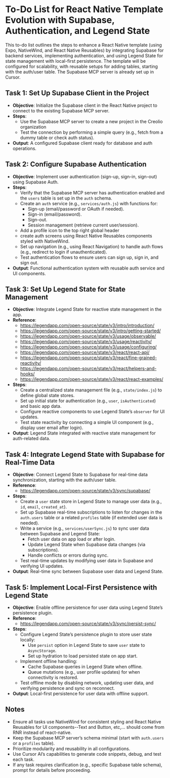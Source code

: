 # To-Do List for React Native Template Evolution with Supabase, Authentication, and Legend State

This to-do list outlines the steps to enhance a React Native template (using Expo, NativeWind, and React Native Reusables) by integrating Supabase for backend services, implementing authentication, and using Legend State for state management with local-first persistence. The template will be configured for scalability, with reusable setups for adding tables, starting with the auth/user table. The Supabase MCP server is already set up in Cursor.

## Task 1: Set Up Supabase Client in the Project

- **Objective**: Initialize the Supabase client in the React Native project to connect to the existing Supabase MCP server.
- **Steps**:
  - Use the Supabase MCP server to create a new project in the Creolio organization
  - Test the connection by performing a simple query (e.g., fetch from a dummy table or check auth status).
- **Output**: A configured Supabase client ready for database and auth operations.

## Task 2: Configure Supabase Authentication

- **Objective**: Implement user authentication (sign-up, sign-in, sign-out) using Supabase Auth.
- **Steps**:
  - Verify that the Supabase MCP server has authentication enabled and the `users` table is set up in the `auth` schema.
  - Create an `auth` service (e.g., `services/auth.js`) with functions for:
    - Sign-up (email/password or OAuth if needed).
    - Sign-in (email/password).
    - Sign-out.
    - Session management (retrieve current user/session).
  - Add a profile icon to the top right global header
  - create auth screens using React Native Reusables components styled with NativeWind.
  - Set up navigation (e.g., using React Navigation) to handle auth flows (e.g., redirect to login if unauthenticated).
  - Test authentication flows to ensure users can sign up, sign in, and sign out.
- **Output**: Functional authentication system with reusable auth service and UI components.

## Task 3: Set Up Legend State for State Management

- **Objective**: Integrate Legend State for reactive state management in the app.
- **Reference**:
  - <https://legendapp.com/open-source/state/v3/intro/introduction/>
  - <https://legendapp.com/open-source/state/v3/intro/getting-started/>
  - <https://legendapp.com/open-source/state/v3/usage/observable/>
  - <https://legendapp.com/open-source/state/v3/usage/reactivity/>
  - <https://legendapp.com/open-source/state/v3/usage/configuring/>
  - <https://legendapp.com/open-source/state/v3/react/react-api/>
  - <https://legendapp.com/open-source/state/v3/react/fine-grained-reactivity/>
  - <https://legendapp.com/open-source/state/v3/react/helpers-and-hooks/>
  - <https://legendapp.com/open-source/state/v3/react/react-examples/>
- **Steps**:
  - Create a centralized state management file (e.g., `state/index.js`) to define global state stores.
  - Set up initial state for authentication (e.g., `user`, `isAuthenticated`) and basic app data.
  - Configure reactive components to use Legend State’s `observer` for UI updates.
  - Test state reactivity by connecting a simple UI component (e.g., display user email after login).
- **Output**: Legend State integrated with reactive state management for auth-related data.

## Task 4: Integrate Legend State with Supabase for Real-Time Data

- **Objective**: Connect Legend State to Supabase for real-time data synchronization, starting with the auth/user table.
- **Reference**:
  - <https://legendapp.com/open-source/state/v3/sync/supabase/>
- **Steps**:
  - Create a `user` state store in Legend State to manage user data (e.g., `id`, `email`, `created_at`).
  - Set up Supabase real-time subscriptions to listen for changes in the `auth.users` table or a related `profiles` table (if extended user data is needed).
  - Write a service (e.g., `services/userSync.js`) to sync user data between Supabase and Legend State:
    - Fetch user data on app load or after login.
    - Update Legend State when Supabase data changes (via subscriptions).
    - Handle conflicts or errors during sync.
  - Test real-time updates by modifying user data in Supabase and verifying UI updates.
- **Output**: Real-time sync between Supabase user data and Legend State.

## Task 5: Implement Local-First Persistence with Legend State

- **Objective**: Enable offline persistence for user data using Legend State’s persistence plugin.
- **Reference**:
  - <https://legendapp.com/open-source/state/v3/sync/persist-sync/>
- **Steps**:
  - Configure Legend State’s persistence plugin to store user state locally:
    - Use `persist` option in Legend State to save `user` state to `AsyncStorage`.
    - Set up hydration to load persisted state on app start.
  - Implement offline handling:
    - Cache Supabase queries in Legend State when offline.
    - Queue mutations (e.g., user profile updates) for when connectivity is restored.
  - Test offline mode by disabling network, updating user data, and verifying persistence and sync on reconnect.
- **Output**: Local-first persistence for user data with offline support.

## Notes

- Ensure all tasks use NativeWind for consistent styling and React Native Reusables for UI components--Text and Button, etc,... should come from RNR instead of react-native.
- Keep the Supabase MCP server’s schema minimal (start with `auth.users` or a `profiles` table).
- Prioritize modularity and reusability in all configurations.
- Use Cursor AI’s capabilities to generate code snippets, debug, and test each task.
- If any task requires clarification (e.g., specific Supabase table schema), prompt for details before proceeding.
